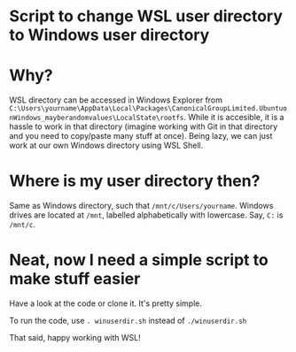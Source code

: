 # Script to change WSL user directory to Windows user directory

# Why?

WSL directory can be accessed in Windows Explorer from `C:\Users\yourname\AppData\Local\Packages\CanonicalGroupLimited.UbuntuonWindows_mayberandomvalues\LocalState\rootfs`.
While it is accesible, it is a hassle to work in that directory (imagine working with Git in that directory and you need to copy/paste many stuff at once).
Being lazy, we can just work at our own Windows directory using WSL Shell. 

# Where is my user directory then?

Same as Windows directory, such that `/mnt/c/Users/yourname`. Windows drives are located at `/mnt`, labelled alphabetically with lowercase. Say, `C:` is `/mnt/c`.  

# Neat, now I need a simple script to make stuff easier

Have a look at the code or clone it. It's pretty simple.

To run the code, use `. winuserdir.sh` instead of `./winuserdir.sh`


That said, happy working with WSL!  
